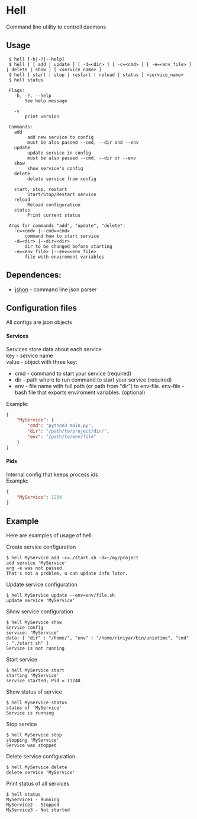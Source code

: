 # Hell  

Command line utility to controll daemons  

## Usage
```
 $ hell [-h|-?|--help]
 $ hell [ [ add | update ] [ -d=<dir> ] [ -c=<cmd> ] [ -e=<env_file> ] | delete | show ] [ <service_name> ]
 $ hell [ start | stop | restart | reload | status ] <service_name>
 $ hell status

 Flags:
   -h, -?, --help
       See help message

   -v
       print version

 Commands:
   add
        add new service to config
        must be also passed --cmd, --dir and --env
   update
        update service in config
        must be also passed --cmd, --dir or --env
   show
        show service's config
   delete
        delete service from config

   start, stop, restart
        Start/Stop/Restart service
   reload
        Reload configuration
   status
        Print current status

 Args for commands "add", "update", "delete":
   -c=<cmd> |--cmd=<cmd>
       command how to start service
   -d=<dir> |--dir=<dir>
       dir to be changed before starting
   -e=<env_file> |--env=<env_file>
       file with enviroment variables
```

## Dependences:  
* [jshon](http://kmkeen.com/jshon) - command line json parser

## Configuration files

All configs are json objects  

#### Services  

Services store data about each service  
key - service name  
value - object with three key:  
* cmd - command to start your service (required)  
* dir - path where to run command to start your service (required)  
* env - file name with full path (or path from "dir") to env-file. env-file - bash file that exports enviroment variables. (optional)  

Example:  
```json  
{  
	"MyService": {  
		"cmd": "python3 main.py",  
		"dir": "/path/to/project/dir/",  
		"env": "/path/to/env/file"  
	}  
}  
```  

#### Pids

Internal config that keeps process ids  
Example:  
```json
{
	"MyService": 1234
}
```

## Example  

Here are examples of usage of hell:  

Create service configuration   
```
$ hell MyService add -c=./start.sh -d=~/my/project
add service 'MyService'
arg -e was not passed.
That's not a problem, u can update info later.
```

Update service configuration  
```
$ hell MyService update --env=env/file.sh
update service 'MyService'
```

Show service configuration  
```
$ hell MyService show
Service config
service: 'MyService'
data: { "dir" : "/home/", "env" : "/home/riniyar/bin/unixtime", "cmd" : "./start.sh" }
Service is not running
```

Start service  
```
$ hell MyService start
starting 'MyService'
service started; Pid = 11248
```

Show status of service  
```
$ hell MyService status
status of 'MyService'
Service is running
```

Stop service  
```
$ hell MyService stop
stopping 'MyService'
Service was stopped
```

Delete service configuration  
```
$ hell MyService delete
delete service 'MyService'
```

Print status of all services  
```
$ hell status  
MyService1 - Running
MyService2 - Stopped
MyService3 - Not started
```
